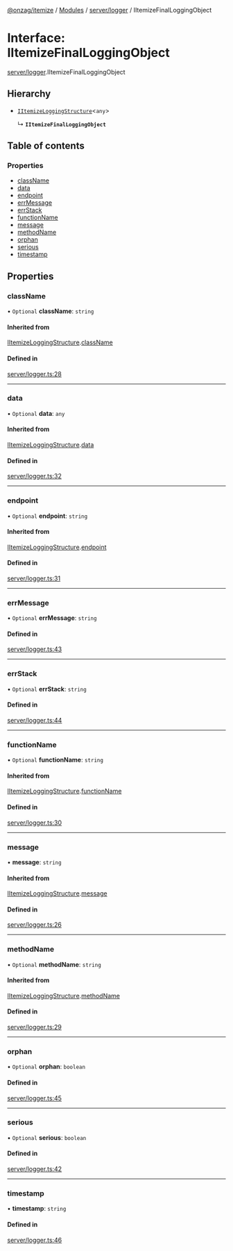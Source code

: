 [@onzag/itemize](../README.md) / [Modules](../modules.md) / [server/logger](../modules/server_logger.md) / IItemizeFinalLoggingObject

# Interface: IItemizeFinalLoggingObject

[server/logger](../modules/server_logger.md).IItemizeFinalLoggingObject

## Hierarchy

- [`IItemizeLoggingStructure`](server_logger.IItemizeLoggingStructure.md)<`any`\>

  ↳ **`IItemizeFinalLoggingObject`**

## Table of contents

### Properties

- [className](server_logger.IItemizeFinalLoggingObject.md#classname)
- [data](server_logger.IItemizeFinalLoggingObject.md#data)
- [endpoint](server_logger.IItemizeFinalLoggingObject.md#endpoint)
- [errMessage](server_logger.IItemizeFinalLoggingObject.md#errmessage)
- [errStack](server_logger.IItemizeFinalLoggingObject.md#errstack)
- [functionName](server_logger.IItemizeFinalLoggingObject.md#functionname)
- [message](server_logger.IItemizeFinalLoggingObject.md#message)
- [methodName](server_logger.IItemizeFinalLoggingObject.md#methodname)
- [orphan](server_logger.IItemizeFinalLoggingObject.md#orphan)
- [serious](server_logger.IItemizeFinalLoggingObject.md#serious)
- [timestamp](server_logger.IItemizeFinalLoggingObject.md#timestamp)

## Properties

### className

• `Optional` **className**: `string`

#### Inherited from

[IItemizeLoggingStructure](server_logger.IItemizeLoggingStructure.md).[className](server_logger.IItemizeLoggingStructure.md#classname)

#### Defined in

[server/logger.ts:28](https://github.com/onzag/itemize/blob/a24376ed/server/logger.ts#L28)

___

### data

• `Optional` **data**: `any`

#### Inherited from

[IItemizeLoggingStructure](server_logger.IItemizeLoggingStructure.md).[data](server_logger.IItemizeLoggingStructure.md#data)

#### Defined in

[server/logger.ts:32](https://github.com/onzag/itemize/blob/a24376ed/server/logger.ts#L32)

___

### endpoint

• `Optional` **endpoint**: `string`

#### Inherited from

[IItemizeLoggingStructure](server_logger.IItemizeLoggingStructure.md).[endpoint](server_logger.IItemizeLoggingStructure.md#endpoint)

#### Defined in

[server/logger.ts:31](https://github.com/onzag/itemize/blob/a24376ed/server/logger.ts#L31)

___

### errMessage

• `Optional` **errMessage**: `string`

#### Defined in

[server/logger.ts:43](https://github.com/onzag/itemize/blob/a24376ed/server/logger.ts#L43)

___

### errStack

• `Optional` **errStack**: `string`

#### Defined in

[server/logger.ts:44](https://github.com/onzag/itemize/blob/a24376ed/server/logger.ts#L44)

___

### functionName

• `Optional` **functionName**: `string`

#### Inherited from

[IItemizeLoggingStructure](server_logger.IItemizeLoggingStructure.md).[functionName](server_logger.IItemizeLoggingStructure.md#functionname)

#### Defined in

[server/logger.ts:30](https://github.com/onzag/itemize/blob/a24376ed/server/logger.ts#L30)

___

### message

• **message**: `string`

#### Inherited from

[IItemizeLoggingStructure](server_logger.IItemizeLoggingStructure.md).[message](server_logger.IItemizeLoggingStructure.md#message)

#### Defined in

[server/logger.ts:26](https://github.com/onzag/itemize/blob/a24376ed/server/logger.ts#L26)

___

### methodName

• `Optional` **methodName**: `string`

#### Inherited from

[IItemizeLoggingStructure](server_logger.IItemizeLoggingStructure.md).[methodName](server_logger.IItemizeLoggingStructure.md#methodname)

#### Defined in

[server/logger.ts:29](https://github.com/onzag/itemize/blob/a24376ed/server/logger.ts#L29)

___

### orphan

• `Optional` **orphan**: `boolean`

#### Defined in

[server/logger.ts:45](https://github.com/onzag/itemize/blob/a24376ed/server/logger.ts#L45)

___

### serious

• `Optional` **serious**: `boolean`

#### Defined in

[server/logger.ts:42](https://github.com/onzag/itemize/blob/a24376ed/server/logger.ts#L42)

___

### timestamp

• **timestamp**: `string`

#### Defined in

[server/logger.ts:46](https://github.com/onzag/itemize/blob/a24376ed/server/logger.ts#L46)
